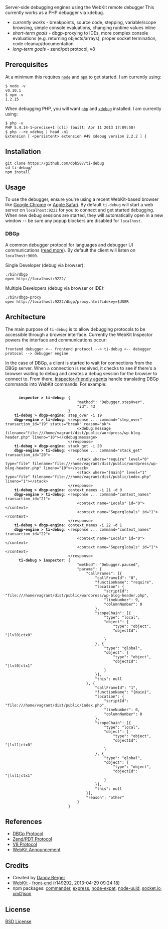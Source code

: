 Server-side debugging engines using the WebKit remote debugger This currently works as a PHP debugger via xdebug.

 * *currently works* - breakpoints, source code, stepping, variable/scope browsing, simple console evaluations, changing runtime values inline
 * *short-term goals* - dbgp-proxying to IDEs, more complex console evaluations (e.g. returning objects/arrays), proper socket termination, code cleanup/documentation
 * *long-term goals* - zend/pdt protocol, v8


Prerequisites
-------------

At a minimum this requires [`node`](http://nodejs.org/) and [`npm`](https://npmjs.org/) to get started. I am currently
using:

    $ node -v
    v0.10.1
    $ npm -v
    1.2.15

When debugging PHP, you will want [`php`](http://php.net/) and [`xdebug`](http://pecl.php.net/package/xdebug) installed.
I am currently using:

    $ php -v
    PHP 5.4.14-1~precise+1 (cli) (built: Apr 11 2013 17:09:50) 
    $ php --re xdebug | head -n1
    Extension [ <persistent> extension #49 xdebug version 2.2.2 ] {


Installation
------------

    git clone https://github.com/dpb587/ti-debug
    cd ti-debug/
    npm install


Usage
-----

To use the debugger, ensure you're using a recent WebKit-based browser like
[Google Chrome](https://www.google.com/intl/en/chrome/browser/) or
[Apple Safari](http://www.apple.com/safari/). By default `ti-debug` will start a web server on `localhost:9222` for you
to connect and get started debugging. When new debug sessions are started, they will automatically open in a new window
-- be sure any popup blockers are disabled for `localhost`.


### DBGp

A common debugger protocol for languages and debugger UI communications ([read more](http://xdebug.org/docs-dbgp.php)).
By default the client will listen on `localhost:9000`.

Single Developer (debug via browser):

    ./bin/dbgp
    open http://localhost:9222/

Multiple Developers (debug via browser or IDE):

    ./bin/dbgp-proxy
    open http://localhost:9222/dbgp/proxy.html?idekey=$USER


Architecture
------------

The main purpose of `ti-debug` is to allow debugging protocols to be accessible through a browser interface. Currently
the WebKit Inspector powers the interface and communications occur:

    frontend debugger <-- frontend protocol --> ti-debug <-- debugger protocol --> debugger engine

In the case of DBGp, a client is started to wait for connections from the DBGp server. When a connection is received, it
checks to see if there's a browser waiting to debug and creates a debug session for the browser to connect to. From
there, [Inspector-friendly agents](./lib/dbgp/protocol/inspector/agent) handle translating DBGp commands into WebKit
commands. For example:

<pre><code>
      <strong>inspector &gt; ti-debug</strong>: {
                                "method": "Debugger.stepOver",
                                "id": 43
                            }
    <strong>ti-debug &gt; dbgp-engine</strong>: step_over -i 19
    <strong>dbgp-engine &gt; ti-debug</strong>: &lt;response ... command="step_over" transaction_id="19" status="break" reason="ok"&gt;
                                &lt;xdebug:message filename="file:///home/vagrant/dist/public/wordpress/wp-blog-header.php" lineno="10"&gt;&lt;/xdebug:message&gt;
                            &lt;/response&gt;
    <strong>ti-debug &gt; dbgp-engine</strong>: stack_get -i 20
    <strong>dbgp-engine &gt; ti-debug</strong>: &lt;response ... command="stack_get" transaction_id="20"&gt;
                                &lt;stack where="require" level="0" type="file" filename="file:///home/vagrant/dist/public/wordpress/wp-blog-header.php" lineno="10"&gt;&lt;/stack&gt;
                                &lt;stack where="{main}" level="1" type="file" filename="file:///home/vagrant/dist/public/index.php" lineno="1"&gt;&lt;/stack&gt;
                            &lt;/response&gt;
    <strong>ti-debug &gt; dbgp-engine</strong>: context_names -i 21 -d 0
    <strong>dbgp-engine &gt; ti-debug</strong>: &lt;response ... command="context_names" transaction_id="21"&gt;
                                &lt;context name="Locals" id="0"&gt;&lt;/context&gt;
                                &lt;context name="Superglobals" id="1"&gt;&lt;/context&gt;
                            &lt;/response&gt;
    <strong>ti-debug &gt; dbgp-engine</strong>: context_names -i 22 -d 1
    <strong>dbgp-engine &gt; ti-debug</strong>: &lt;response ... command="context_names" transaction_id="22"&gt;
                                &lt;context name="Locals" id="0"&gt;&lt;/context&gt;
                                &lt;context name="Superglobals" id="1"&gt;&lt;/context&gt;
                            &lt;/response&gt;
      <strong>ti-debug &gt; inspector</strong>: {
                                "method": "Debugger.paused",
                                "params": {
                                    "callFrames": [{
                                        "callFrameId": "0",
                                        "functionName": "require",
                                        "location": {
                                            "scriptId": "file:///home/vagrant/dist/public/wordpress/wp-blog-header.php",
                                            "lineNumber": 9,
                                            "columnNumber": 0
                                        },
                                        "scopeChain": [{
                                            "type": "local",
                                            "object": {
                                                "type": "object",
                                                "objectId": "|lvl0|ctx0"
                                            }
                                        }, {
                                            "type": "global",
                                            "object": {
                                                "type": "object",
                                                "objectId": "|lvl0|ctx1"
                                            }
                                        }],
                                        "this": null
                                    }, {
                                        "callFrameId": "1",
                                        "functionName": "{main}",
                                        "location": {
                                            "scriptId": "file:///home/vagrant/dist/public/index.php",
                                            "lineNumber": 0,
                                            "columnNumber": 0
                                        },
                                        "scopeChain": [{
                                            "type": "local",
                                            "object": {
                                                "type": "object",
                                                "objectId": "|lvl1|ctx0"
                                            }
                                        }, {
                                            "type": "global",
                                            "object": {
                                                "type": "object",
                                                "objectId": "|lvl1|ctx1"
                                            }
                                        }],
                                        "this": null
                                    }],
                                    "reason": "other"
                                }
                            }</code></pre>


References
----------

 * [DBGp Protocol](http://xdebug.org/docs-dbgp.php)
 * [Zend/PDT Protocol](http://www.eclipse.org/pdt/documents/PDT%20-%20Debug%20Protocol.pdf)
 * [V8 Protocol](http://code.google.com/p/v8/wiki/DebuggerProtocol)
 * [WebKit Announcement](http://www.webkit.org/blog/1875/announcing-remote-debugging-protocol-v1-0/)


Credits
-------

 * Created by [Danny Berger](http://dpb587.me)
 * [WebKit](http://www.webkit.org/) - [front-end](http://svn.webkit.org/repository/webkit/trunk/Source/WebCore/inspector/front-end/) (r149292, 2013-04-29 09:24:18)
 * npm packages:
    [commander](https://npmjs.org/package/commander),
    [express](https://npmjs.org/package/express),
    [node-expat](https://npmjs.org/package/node-expat),
    [node-uuid](https://npmjs.org/package/node-uuid),
    [socket.io](https://npmjs.org/package/socket.io),
    [xml2json](https://npmjs.org/package/xml2json)


License
-------

[BSD License](./LICENSE)
